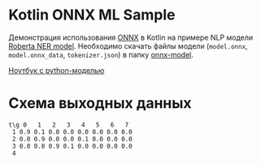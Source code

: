 # Kotlin ONNX ML Sample

Демонстрация использования [ONNX](https://onnxruntime.ai/docs/get-started/with-java.html) в Kotlin на примере NLP
модели [Roberta NER model](https://huggingface.co/xlm-roberta-large-finetuned-conll03-english). Необходимо скачать файлы модели (`model.onnx`, `model.onnx_data`, `tokenizer.json`) в 
папку [onnx-model](onnx-model).


[Ноутбук с python-моделью](./Ml_demo1.ipynb)

# Схема выходных данных
```
t\g 0   1   2   3   4   5   6   7
 1 0.9 0.1 0.0 0.0 0.0 0.0 0.0 0.0
 2 0.0 0.9 0.0 0.0 0.1 0.0 0.0 0.0
 3 0.0 0.0 0.9 0.1 0.0 0.0 0.0 0.0
 4 
``` 
